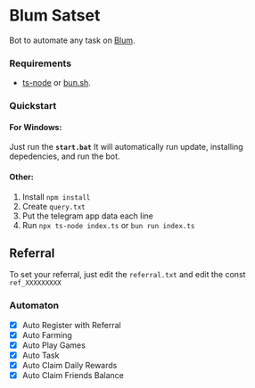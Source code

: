 # Blum Satset

Bot to automate any task on [Blum](https://t.me/BlumCryptoBot).

### Requirements

- [ts-node](https://typestrong.org/ts-node/) or [bun.sh](https://bun.sh/).

### Quickstart

#### For Windows:

Just run the **`start.bat`**
It will automatically run update, installing depedencies, and run the bot.

#### Other:

1. Install `npm install`
2. Create `query.txt`
3. Put the telegram app data each line
4. Run `npx ts-node index.ts` or `bun run index.ts`

## Referral

To set your referral, just edit the `referral.txt` and edit the const `ref_XXXXXXXXX`

### Automaton

- [x] Auto Register with Referral
- [x] Auto Farming
- [x] Auto Play Games
- [x] Auto Task
- [x] Auto Claim Daily Rewards
- [x] Auto Claim Friends Balance
